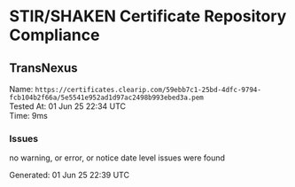 # STIR/SHAKEN Certificate Repository Compliance

## TransNexus

Name: `https://certificates.clearip.com/59ebb7c1-25bd-4dfc-9794-fcb104b2f66a/5e5541e952ad1d97ac2498b993ebed3a.pem`\
Tested At: 01 Jun 25 22:34 UTC\
Time: 9ms

### Issues

no warning, or error, or notice date level issues were found

Generated: 01 Jun 25 22:39 UTC